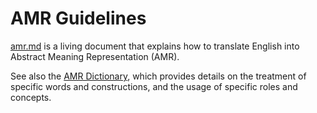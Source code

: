 AMR Guidelines
==============

[amr.md](amr.md) is a living document that explains how to translate English into Abstract Meaning Representation (AMR).

See also the [AMR Dictionary](https://uhermjakob.github.io/amr/lib/amr-dict.html), which provides details on the treatment of specific words and constructions, and the usage of specific roles and concepts.
